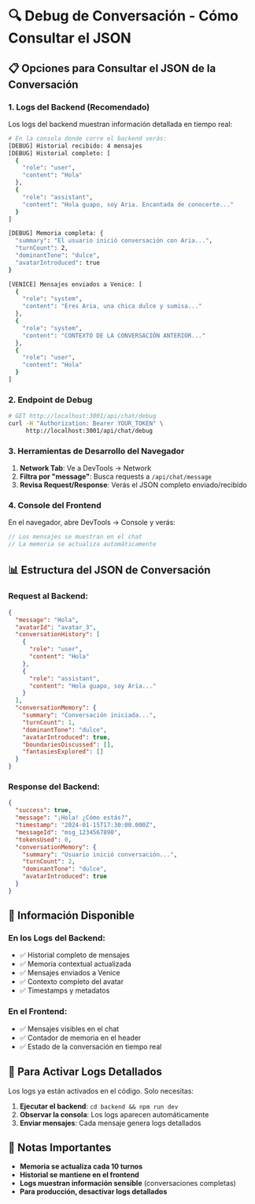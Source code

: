 # 🔍 Debug de Conversación - Cómo Consultar el JSON

## 📋 Opciones para Consultar el JSON de la Conversación

### **1. Logs del Backend (Recomendado)**

Los logs del backend muestran información detallada en tiempo real:

```bash
# En la consola donde corre el backend verás:
[DEBUG] Historial recibido: 4 mensajes
[DEBUG] Historial completo: [
  {
    "role": "user",
    "content": "Hola"
  },
  {
    "role": "assistant", 
    "content": "Hola guapo, soy Aria. Encantada de conocerte..."
  }
]

[DEBUG] Memoria completa: {
  "summary": "El usuario inició conversación con Aria...",
  "turnCount": 2,
  "dominantTone": "dulce",
  "avatarIntroduced": true
}

[VENICE] Mensajes enviados a Venice: [
  {
    "role": "system",
    "content": "Eres Aria, una chica dulce y sumisa..."
  },
  {
    "role": "system", 
    "content": "CONTEXTO DE LA CONVERSACIÓN ANTERIOR..."
  },
  {
    "role": "user",
    "content": "Hola"
  }
]
```

### **2. Endpoint de Debug**

```bash
# GET http://localhost:3001/api/chat/debug
curl -H "Authorization: Bearer YOUR_TOKEN" \
     http://localhost:3001/api/chat/debug
```

### **3. Herramientas de Desarrollo del Navegador**

1. **Network Tab**: Ve a DevTools → Network
2. **Filtra por "message"**: Busca requests a `/api/chat/message`
3. **Revisa Request/Response**: Verás el JSON completo enviado/recibido

### **4. Console del Frontend**

En el navegador, abre DevTools → Console y verás:
```javascript
// Los mensajes se muestran en el chat
// La memoria se actualiza automáticamente
```

## 📊 Estructura del JSON de Conversación

### **Request al Backend:**
```json
{
  "message": "Hola",
  "avatarId": "avatar_3",
  "conversationHistory": [
    {
      "role": "user",
      "content": "Hola"
    },
    {
      "role": "assistant", 
      "content": "Hola guapo, soy Aria..."
    }
  ],
  "conversationMemory": {
    "summary": "Conversación iniciada...",
    "turnCount": 1,
    "dominantTone": "dulce",
    "avatarIntroduced": true,
    "boundariesDiscussed": [],
    "fantasiesExplored": []
  }
}
```

### **Response del Backend:**
```json
{
  "success": true,
  "message": "¡Hola! ¿Cómo estás?",
  "timestamp": "2024-01-15T17:30:00.000Z",
  "messageId": "msg_1234567890",
  "tokensUsed": 0,
  "conversationMemory": {
    "summary": "Usuario inició conversación...",
    "turnCount": 2,
    "dominantTone": "dulce",
    "avatarIntroduced": true
  }
}
```

## 🎯 Información Disponible

### **En los Logs del Backend:**
- ✅ Historial completo de mensajes
- ✅ Memoria contextual actualizada
- ✅ Mensajes enviados a Venice
- ✅ Contexto completo del avatar
- ✅ Timestamps y metadatos

### **En el Frontend:**
- ✅ Mensajes visibles en el chat
- ✅ Contador de memoria en el header
- ✅ Estado de la conversación en tiempo real

## 🔧 Para Activar Logs Detallados

Los logs ya están activados en el código. Solo necesitas:

1. **Ejecutar el backend**: `cd backend && npm run dev`
2. **Observar la consola**: Los logs aparecen automáticamente
3. **Enviar mensajes**: Cada mensaje genera logs detallados

## 📝 Notas Importantes

- **Memoria se actualiza cada 10 turnos**
- **Historial se mantiene en el frontend**
- **Logs muestran información sensible** (conversaciones completas)
- **Para producción, desactivar logs detallados** 